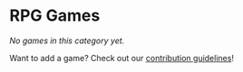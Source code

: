 # RPG Games

_No games in this category yet._

Want to add a game? Check out our [contribution guidelines](../README.md#how-to-add-your-game-)!
